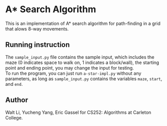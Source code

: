 # A* Search Algorithm

This is an implementation of A* search algorithm for path-finding in a grid
that alows 8-way movements.

## Running instruction

The `sample_input.py` file contains the sample input, which includes the maze (0 indicates space to walk on, 1 indicates a block/wall), the starting point and ending point, you may change the input for testing.  
To run the program, you can just run `a-star-impl.py` without any parameters, as long as `sample_input.py` contains the variables `maze`, `start`, and `end`.

## Author
Walt Li, Yucheng Yang, Eric Gassel for CS252: Algorithms at Carleton College.